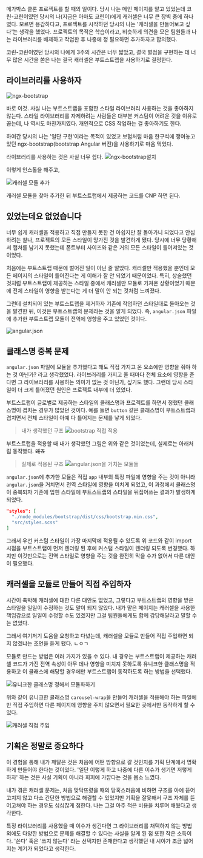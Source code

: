 메가박스 클론 프로젝트를 할 때의 일이다.
당시 나는 메인 페이지를 맡고 있었는데 코린-코린이였던 당시의 나(지금은 아마도 코린이)에게 캐러셀은 너무 큰 장벽 중에 하나였다. 모르면 용감하다고, 프로젝트를 시작하던 당시의 나는 '캐러셀을 만들어보고 싶다'는 생각을 했었다. 프로젝트의 목적은 학습이라고, 비슷하게 의견을 모은 팀원들과 나는 라이브러리를 배제하고 작업한 후 나중에 정 필요하면 추가하자고 합의했다.

코린-코린이였던 당시의 나에게 3주의 시간은 너무 짧았고, 결국 별점을 구현하는 데 너무 많은 시간을 쏟은 나는 결국 캐러셀은 부트스트랩을 사용하기로 결정한다.

## 라이브러리를 사용하자

![ngx-bootstrap](https://images.velog.io/images/yijaee/post/3250f932-3391-4251-a5a0-540c555640a8/image.png)

바로 이것. 사실 나는 부트스트랩을 포함한 스타일 라이브러리 사용하는 것을 좋아하지 않는다. 스타일 라이브러리를 자제하려는 사람들은 대부분 커스텀이 어려운 것을 이유로 꼽는데, 나 역시도 마찬가지였다. 개인적으로 CSS 작업하는 걸 좋아하기도 한다.

하여간 당시의 나는 '일단 구현'이라는 목적이 있었고 보험처럼 마음 한구석에 쟁여놓고 있던 ngx-bootstrap(bootstrap Angular 버전)을 사용하기로 마음 먹었다.

라이브러리를 사용하는 것은 사실 너무 쉽다.
![ngx-bootstrap설치](https://images.velog.io/images/yijaee/post/59b1d904-af39-4c34-ad3f-dc4e0793cbff/image.png)

이렇게 인스톨을 해주고,

![캐러셀 모듈 추가](https://images.velog.io/images/yijaee/post/41f8477d-ffc9-4110-8197-c3123fa1bcc6/image.png)

캐러셀 모듈을 찾아 추가한 뒤 부트스트랩에서 제공하는 코드를 CNP 하면 된다.

## 있었는데요 없었습니다

너무 쉽게 캐러셀을 적용하고 직접 만들지 못한 건 아쉽지만 잘 돌아가니 되었다고 안심하려는 찰나, 프로젝트의 모든 스타일이 망가진 것을 발견하게 됐다. 당시에 너무 당황해서 캡쳐를 남기지 못했는데 폰트부터 사이즈와 같은 거의 모든 스타일이 틀어져있는 것이었다.

처음에는 부트스트랩 때문에 벌어진 일이 아닌 줄 알았다. 캐러셀만 적용했을 뿐인데 모든 페이지의 스타일이 틀어진다는 게 이해가 잘 안 되었기 때문이었다. 특히, 상술했던 것처럼 부트스트랩이 제공하는 스타일 중에서 캐러셀만 모듈로 가져온 상황이었기 때문에 전체 스타일이 영향을 받는다는 게 더 말이 안 되는 것처럼 느껴졌다.

그런데 설치되어 있는 부트스트랩을 제거하자 기존에 작업하던 스타일대로 돌아오는 것을 발견한 뒤, 이것은 부트스트랩의 문제라는 것을 알게 되었다. 즉, `angular.json` 파일에 추가한 부트스트랩 모듈이 전역에 영향을 주고 있었던 것이다.

![angular.json](https://images.velog.io/images/yijaee/post/59738518-044b-4617-ba89-a28996e2e5f4/image.png)

## 클래스명 중복 문제

`angular.json` 파일에 모듈을 추가했다고 해도 직접 가지고 온 요소에만 영향을 줘야 하는 것 아닌가? 라고 생각했었다. 라이브러리를 가지고 올 때마다 전체 요소에 영향을 준다면 그 라이브러리를 사용하는 의미가 없는 것 아닌가, 싶기도 했다. 그런데 당시 스타일이 더 크게 틀어졌던 원인은 프로젝트 내부에 더 있었다.

부트스트랩이 글로벌로 제공하는 스타일의 클래스명과 프로젝트를 하면서 정했던 클래스명이 겹치는 경우가 많았던 것이다. 예를 들면 `button` 같은 클래스명이 부트스트랩과 겹치면서 전체 스타일이 아예 다 틀어지는 문제를 낳게 되었다.

> 내가 생각했던 구조
> ![bootstrap 직접 적용](https://images.velog.io/images/yijaee/post/a995afc9-5f7b-40e4-8d80-7fbddacb79ef/%E1%84%89%E1%85%B3%E1%84%8F%E1%85%B3%E1%84%85%E1%85%B5%E1%86%AB%E1%84%89%E1%85%A3%E1%86%BA%202020-12-21%20%E1%84%8B%E1%85%A9%E1%84%8C%E1%85%A5%E1%86%AB%204.39.37.png)

부트스트랩을 적용할 때 내가 생각했던 그림은 위와 같은 것이었는데, 실제로는 아래처럼 동작했다. ~~왜죠~~

> 실제로 적용된 구조
> ![angular.json을 거치는 모듈들](https://images.velog.io/images/yijaee/post/ffb7b1f1-5fb3-45cb-92f4-75c674985e3b/%E1%84%89%E1%85%B3%E1%84%8F%E1%85%B3%E1%84%85%E1%85%B5%E1%86%AB%E1%84%89%E1%85%A3%E1%86%BA%202020-12-21%20%E1%84%8B%E1%85%A9%E1%84%8C%E1%85%A5%E1%86%AB%204.34.31.png)

`angular.json`에 추가한 모듈은 직접 `app` 내부의 특정 파일에 영향을 주는 것이 아니라 `angular.json`을 거치면서 전역 스타일에 영향을 미치게 되었고, 이 과정에서 클래스명이 중복되자 기존에 입힌 스타일에 부트스트랩의 스타일을 뒤집어쓰는 결과가 발생하게 되었다.

```json
"styles": [
  "./node_modules/bootstrap/dist/css/bootstrap.min.css",
  "src/styles.scss"
]
```

그래서 우선 커스텀 스타일이 가장 마지막에 적용될 수 있도록 위 코드와 같이 import 시점을 부트스트랩이 먼저 렌더링 된 후에 커스텀 스타일이 렌더링 되도록 변경했다. 하지만 이것만으로는 전역 스타일로 영향을 주는 것을 완전히 막을 수가 없어서 다른 대안이 필요했다.

## 캐러셀을 모듈로 만들어 직접 주입하자

시간이 촉박해 캐러셀에 대한 다른 대안도 없었고, 그렇다고 부트스트랩의 영향을 받은 스타일을 일일이 수정하는 것도 말이 되지 않았다. 내가 맡은 페이지는 캐러셀을 사용한 책임감으로 일일이 수정할 수도 있겠지만 그걸 팀원들에게도 함께 감당해달라고 말할 수는 없었다.

그래서 여기저기 도움을 요청하고 다녔는데, 캐러셀을 모듈로 만들어 직접 주입하면 되지 않겠냐는 조언을 듣게 됐다. ㄴㅇㄱ

모듈로 만드는 방법은 여러 가지가 있을 수 있다. 내 경우는 부트스트랩이 제공하는 캐러셀 코드가 가진 전역 속성이 아무 데나 영향을 미치지 못하도록 유니크한 클래스명을 적용하고 이 클래스에 해당할 경우에만 부트스트랩이 동작하도록 하는 방법을 선택했다.

![유니크한 클래스명 정해서 모듈화하기](https://images.velog.io/images/yijaee/post/f9d7e938-a51f-473e-b010-286162cd12ba/image.png)

위와 같이 유니크한 클래스명 `carousel-wrap`을 만들어 캐러셀을 적용해야 하는 파일에만 직접 주입하면 다른 페이지에 영향을 주지 않으면서 필요한 곳에서만 동작하게 할 수 있다.

![캐러셀 직접 주입](https://images.velog.io/images/yijaee/post/347ecf8d-d0f0-41ff-9791-b204e006067b/%E1%84%89%E1%85%B3%E1%84%8F%E1%85%B3%E1%84%85%E1%85%B5%E1%86%AB%E1%84%89%E1%85%A3%E1%86%BA%202020-12-21%20%E1%84%8B%E1%85%A9%E1%84%8C%E1%85%A5%E1%86%AB%204.52.14.png)

## 기획은 정말로 중요하다

이 경험을 통해 내가 깨달은 것은 처음에 어떤 방향으로 갈 것인지를 기획 단계에서 명확하게 만들어야 한다는 것이었다. '일단 이렇게 하고 나중에 다른 이슈가 생기면 저렇게 하자' 하는 것은 사실 기획이 아니라 회피에 가깝다는 것을 몸소 느꼈다.

내가 겪은 캐러셀 문제는, 처음 맞닥뜨렸을 때의 당혹스러움에 비하면 구조를 아예 뜯어고치지 않고 다소 간단한 방법으로 해결할 수 있었지만 기획을 잘못해서 구조 자체를 뜯어고쳐야 하는 경우도 심심찮게 접한다. 나는 그걸 아주 적은 비용을 치루며 배웠다고 생각한다.

특정 라이브러리를 사용했을 때 이슈가 생긴다면 그 라이브러리를 채택하지 않는 방법 외에도 다양한 방법으로 문제를 해결할 수 있다는 사실을 알게 된 점 또한 작은 소득이다. '쓴다' 혹은 '쓰지 않는다' 라는 선택지만 존재한다고 생각했던 내 시야가 조금 넓어지는 계기가 되었다고 생각한다.
